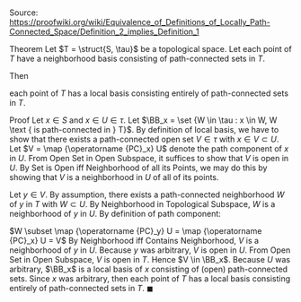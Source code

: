 # 

Source: https://proofwiki.org/wiki/Equivalence_of_Definitions_of_Locally_Path-Connected_Space/Definition_2_implies_Definition_1

Theorem
Let $T = \struct{S, \tau}$ be a topological space.
Let each point of $T$ have a neighborhood basis consisting of path-connected sets in $T$.

Then

each point of $T$ has a local basis consisting entirely of path-connected sets in $T$.


Proof
Let $x \in S$ and $x \in U \in \tau$.
Let $\BB_x = \set {W \in \tau : x \in W, W \text { is path-connected in } T}$.
By definition of local basis, we have to show that there exists a path-connected open set $V \in \tau$ with $x \in V \subset U$.
Let $V = \map {\operatorname {PC}_x} U$ denote the path component of $x$ in $U$.
From Open Set in Open Subspace, it suffices to show that $V$ is open in $U$.
By Set is Open iff Neighborhood of all its Points, we may do this by showing that $V$ is a neighborhood in $U$ of all of its points.

Let $y \in V$.
By assumption, there exists a path-connected neighborhood $W$ of $y$ in $T$ with $W \subset U$.
By Neighborhood in Topological Subspace, $W$ is a neighborhood of $y$ in $U$.
By definition of path component:

$W \subset \map {\operatorname {PC}_y} U = \map {\operatorname {PC}_x} U = V$
By Neighborhood iff Contains Neighborhood, $V$ is a neighborhood of $y$ in $U$.
Because $y$ was arbitrary, $V$ is open in $U$.
From Open Set in Open Subspace, $V$ is open in $T$.
Hence $V \in \BB_x$.
Because $U$ was arbitrary, $\BB_x$ is a local basis of $x$ consisting of (open) path-connected sets.
Since $x$ was arbitrary, then each point of $T$ has a local basis consisting entirely of path-connected sets in $T$.
$\blacksquare$





